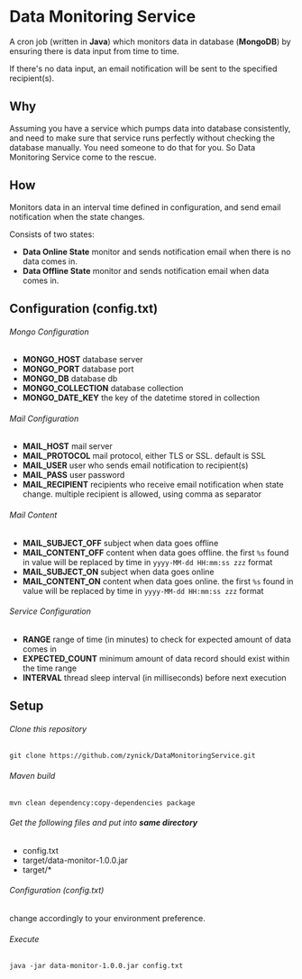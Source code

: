 # Data Monitoring Service

A cron job (written in **Java**) which monitors data in database (**MongoDB**) by ensuring there is data input from time to time.

If there's no data input, an email notification will be sent to the specified recipient(s).

## Why

Assuming you have a service which pumps data into database consistently, and need to make sure that service runs perfectly without checking the database manually. You need someone to do that for you. So Data Monitoring Service come to the rescue.

## How

Monitors data in an interval time defined in configuration, and send email notification when the state changes.

Consists of two states:
 * **Data Online State** monitor and sends notification email when there is no data comes in.
 * **Data Offline State** monitor and sends notification email when data comes in.

## Configuration (config.txt)

###### Mongo Configuration
 * **MONGO_HOST** database server
 * **MONGO_PORT** database port
 * **MONGO_DB** database db
 * **MONGO_COLLECTION** database collection
 * **MONGO_DATE_KEY** the key of the datetime stored in collection

###### Mail Configuration
 * **MAIL_HOST** mail server
 * **MAIL_PROTOCOL** mail protocol, either TLS or SSL. default is SSL
 * **MAIL_USER** user who sends email notification to recipient(s)
 * **MAIL_PASS** user password
 * **MAIL_RECIPIENT** recipients who receive email notification when state change. multiple recipient is allowed, using comma as separator

###### Mail Content
 * **MAIL_SUBJECT_OFF** subject when data goes offline
 * **MAIL_CONTENT_OFF** content when data goes offline. the first `%s` found in value will be replaced by time in `yyyy-MM-dd HH:mm:ss zzz` format
 * **MAIL_SUBJECT_ON** subject when data goes online
 * **MAIL_CONTENT_ON** content when data goes online. the first `%s` found in value will be replaced by time in `yyyy-MM-dd HH:mm:ss zzz` format

###### Service Configuration
 * **RANGE** range of time (in minutes) to check for expected amount of data comes in
 * **EXPECTED_COUNT** minimum amount of data record should exist within the time range
 * **INTERVAL** thread sleep interval (in milliseconds) before next execution

## Setup

###### Clone this repository
```
git clone https://github.com/zynick/DataMonitoringService.git
```

###### Maven build
```
mvn clean dependency:copy-dependencies package
```

###### Get the following files and put into **same directory**
* config.txt
* target/data-monitor-1.0.0.jar
* target/*

###### Configuration (config.txt)
change accordingly to your environment preference.

###### Execute
```
java -jar data-monitor-1.0.0.jar config.txt
```

